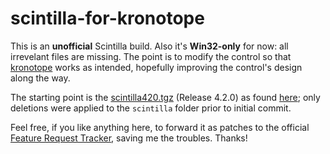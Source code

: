 # scintilla-for-kronotope

This is an **unofficial** Scintilla build. Also it's **Win32-only** for now: all irrevelant files are missing. The point is to modify the control so that [kronotope](https://github.com/dejbug/kronotope) works as intended, hopefully improving the control's design along the way.

The starting point is the [scintilla420.tgz](https://www.scintilla.org/scintilla420.tgz) (Release 4.2.0) as found [here](https://www.scintilla.org/ScintillaDownload.html); only deletions were applied to the `scintilla` folder prior to initial commit.

Feel free, if you like anything here, to forward it as patches to the official [Feature Request Tracker](https://sourceforge.net/p/scintilla/feature-requests), saving me the troubles. Thanks!
